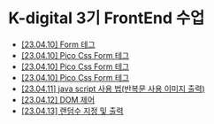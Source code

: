 # K-digital 3기 FrontEnd 수업
+ <a href = "./01/01.html">[23.04.10] Form 테그</a>
+ <a href = "./02/02.html">[23.04.10] Pico Css Form 테그</a>
+ <a href = "./03/03.html">[23.04.10] Pico Css Form 테그</a>
+ <a href = "./03/03.js">[23.04.10] Pico Css Form 테그</a>
+ <a href = "./03/03_1.js">[23.04.11] java script 사용 법(반복문 사용 이미지 출력)</a>
+ <a href = "./03/03_2.js">[23.04.12] DOM 제어 </a>
+ <a href = "./03/04.html">[23.04.13] 랜덤수 지정 및 출력 </a>
